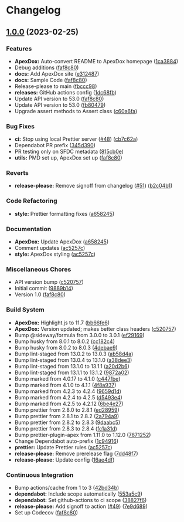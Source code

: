 # Changelog

## [1.0.0](https://github.com/dschach/salesforce-trigger-framework/compare/v1.0.0...v1.0.0) (2023-02-25)


### Features

* **ApexDox:** Auto-convert README to ApexDox homepage ([1ca3884](https://github.com/dschach/salesforce-trigger-framework/commit/1ca388486f9c93208f4d36c0aebc786cc9008ce4))
* Debug additions ([faf8c80](https://github.com/dschach/salesforce-trigger-framework/commit/faf8c8071b02ffb3732bb59f69317fc8ceeda89c))
* **docs:** Add ApexDox site ([e312487](https://github.com/dschach/salesforce-trigger-framework/commit/e312487d38aa1d0e50723a67d0fdc9e3bbaebdbe))
* **docs:** Sample Code ([faf8c80](https://github.com/dschach/salesforce-trigger-framework/commit/faf8c8071b02ffb3732bb59f69317fc8ceeda89c))
* Release-please to main ([fbccc98](https://github.com/dschach/salesforce-trigger-framework/commit/fbccc98070ded120ce7ee15635611cefba5f7d65))
* **releases:** GitHub actions config ([1dc68fb](https://github.com/dschach/salesforce-trigger-framework/commit/1dc68fb7ad798a9e3704d9b790ad82753edbc2db))
* Update API version to 53.0 ([faf8c80](https://github.com/dschach/salesforce-trigger-framework/commit/faf8c8071b02ffb3732bb59f69317fc8ceeda89c))
* Update API version to 53.0 ([fb80479](https://github.com/dschach/salesforce-trigger-framework/commit/fb8047966dd711aba5f51240d3a1819d0f05abe9))
* Upgrade assert methods to Assert class ([c60a6fa](https://github.com/dschach/salesforce-trigger-framework/commit/c60a6fa52df1716bf45cfc310a72edfaa95fd2c7))


### Bug Fixes

* **ci:** Stop using local Prettier server ([#48](https://github.com/dschach/salesforce-trigger-framework/issues/48)) ([cb7c62a](https://github.com/dschach/salesforce-trigger-framework/commit/cb7c62a4ef063707496abb67d0a62b985d4fa39b))
* Dependabot PR prefix ([345d390](https://github.com/dschach/salesforce-trigger-framework/commit/345d390b757c349deaa3c03d33ac28e7206726cb))
* PR testing only on SFDC metadata ([815cb0e](https://github.com/dschach/salesforce-trigger-framework/commit/815cb0e884068dd0d877847e493207267a847d32))
* **utils:** PMD set up, ApexDox set up ([faf8c80](https://github.com/dschach/salesforce-trigger-framework/commit/faf8c8071b02ffb3732bb59f69317fc8ceeda89c))


### Reverts

* **release-please:** Remove signoff from changelog ([#51](https://github.com/dschach/salesforce-trigger-framework/issues/51)) ([b2c04b1](https://github.com/dschach/salesforce-trigger-framework/commit/b2c04b1c33aa27498e550cfd20065f0e4dd8ae07))


### Code Refactoring

* **style:** Prettier formatting fixes ([a658245](https://github.com/dschach/salesforce-trigger-framework/commit/a6582453d700511efe027affd2a9e453c261f65a))


### Documentation

* **ApexDox:** Update ApexDox ([a658245](https://github.com/dschach/salesforce-trigger-framework/commit/a6582453d700511efe027affd2a9e453c261f65a))
* Comment updates ([ac5257c](https://github.com/dschach/salesforce-trigger-framework/commit/ac5257cfd922560ae2714a810875c60ab24a7c5e))
* **style:** ApexDox styling ([ac5257c](https://github.com/dschach/salesforce-trigger-framework/commit/ac5257cfd922560ae2714a810875c60ab24a7c5e))


### Miscellaneous Chores

* API version bump ([c520757](https://github.com/dschach/salesforce-trigger-framework/commit/c52075744ab7b585e7e3db66d210445fa73a5bbf))
* Initial commit ([9889b14](https://github.com/dschach/salesforce-trigger-framework/commit/9889b14e4083400a741940691261a410bc5b419f))
* Version 1.0 ([faf8c80](https://github.com/dschach/salesforce-trigger-framework/commit/faf8c8071b02ffb3732bb59f69317fc8ceeda89c))


### Build System

* **ApexDox:** Highlight.js to 11.7 ([bb66fe6](https://github.com/dschach/salesforce-trigger-framework/commit/bb66fe60b4da2da7a34c5ad9865867efc335aa8e))
* **ApexDox:** Version updated; makes better class headers ([c520757](https://github.com/dschach/salesforce-trigger-framework/commit/c52075744ab7b585e7e3db66d210445fa73a5bbf))
* Bump @sideway/formula from 3.0.0 to 3.0.1 ([ef29169](https://github.com/dschach/salesforce-trigger-framework/commit/ef2916956c64b79b4c94c985ec1d40d80e267e9c))
* Bump husky from 8.0.1 to 8.0.2 ([cc182c4](https://github.com/dschach/salesforce-trigger-framework/commit/cc182c4ae08eaa2c072ca982f239e1c81402a7e6))
* Bump husky from 8.0.2 to 8.0.3 ([4debae9](https://github.com/dschach/salesforce-trigger-framework/commit/4debae91c11280ac2229fd6058842343638eae8a))
* Bump lint-staged from 13.0.2 to 13.0.3 ([ab58d4a](https://github.com/dschach/salesforce-trigger-framework/commit/ab58d4a10c046aee145e021256a6bf49c45ad91c))
* Bump lint-staged from 13.0.4 to 13.1.0 ([a38dee3](https://github.com/dschach/salesforce-trigger-framework/commit/a38dee3a66bd470fd74d2768eff1e7917e1d2b36))
* Bump lint-staged from 13.1.0 to 13.1.1 ([a20d2b6](https://github.com/dschach/salesforce-trigger-framework/commit/a20d2b66682c24732ac01a3cb08a72df995fb71b))
* Bump lint-staged from 13.1.1 to 13.1.2 ([9872a02](https://github.com/dschach/salesforce-trigger-framework/commit/9872a02c812a340267b85863629459cf3f4fec78))
* Bump marked from 4.0.17 to 4.1.0 ([c447fbe](https://github.com/dschach/salesforce-trigger-framework/commit/c447fbe6e02b003c580b0fc78102cbc9e143d457))
* Bump marked from 4.1.0 to 4.1.1 ([4f8a937](https://github.com/dschach/salesforce-trigger-framework/commit/4f8a9372eb395abcb5000e18119c0b4728b877eb))
* Bump marked from 4.2.3 to 4.2.4 ([9659d1d](https://github.com/dschach/salesforce-trigger-framework/commit/9659d1d16393f938f864ff15f6fb1b769f53478f))
* Bump marked from 4.2.4 to 4.2.5 ([d5493e4](https://github.com/dschach/salesforce-trigger-framework/commit/d5493e47a75f318310243823c8d3df4cff467adc))
* Bump marked from 4.2.5 to 4.2.12 ([6be4e27](https://github.com/dschach/salesforce-trigger-framework/commit/6be4e27b7239cd5111709d7a382b557a302b764a))
* Bump prettier from 2.8.0 to 2.8.1 ([ed28959](https://github.com/dschach/salesforce-trigger-framework/commit/ed2895990e3c25be2a8cca2adcb0bfa5b6042847))
* Bump prettier from 2.8.1 to 2.8.2 ([2a794a9](https://github.com/dschach/salesforce-trigger-framework/commit/2a794a932e5e0659b731738f1da498f93d2be68c))
* Bump prettier from 2.8.2 to 2.8.3 ([9daabc5](https://github.com/dschach/salesforce-trigger-framework/commit/9daabc5c14c4d71f182e23c03d5a13c9700b229c))
* Bump prettier from 2.8.3 to 2.8.4 ([fc1a31d](https://github.com/dschach/salesforce-trigger-framework/commit/fc1a31d42d37b9c778dcd3bbd65d7ebb8bf62c97))
* Bump prettier-plugin-apex from 1.11.0 to 1.12.0 ([7871252](https://github.com/dschach/salesforce-trigger-framework/commit/78712528e467a602cd8d350a6e57cd63ab47c97b))
* Change Dependabot auto-prefix ([1c94916](https://github.com/dschach/salesforce-trigger-framework/commit/1c94916f99ad15035dc6837a4bd79751a801df03))
* **prettier:** Update Prettier rules ([ac5257c](https://github.com/dschach/salesforce-trigger-framework/commit/ac5257cfd922560ae2714a810875c60ab24a7c5e))
* **release-please:** Remove prerelease flag ([7dd48f7](https://github.com/dschach/salesforce-trigger-framework/commit/7dd48f7ce27699bf9ee2d3ad790125a51c4ec4e0))
* **release-please:** Update config ([16ae4df](https://github.com/dschach/salesforce-trigger-framework/commit/16ae4df1bd021ddb9f5b417fea438bd40efa3ffa))


### Continuous Integration

* Bump actions/cache from 1 to 3 ([42bd34b](https://github.com/dschach/salesforce-trigger-framework/commit/42bd34bf23acf5c5744720e2651f5b5c9e83c428))
* **dependabot:** Include scope automatically ([553a5c9](https://github.com/dschach/salesforce-trigger-framework/commit/553a5c9548bd03b8bed4e719e5adef11efdf27c5))
* **dependabot:** Set github-actions to ci scope ([38827f6](https://github.com/dschach/salesforce-trigger-framework/commit/38827f6f5ff730ebd834dfa29a8c612e8811ea70))
* **release-please:** Add signoff to action ([#49](https://github.com/dschach/salesforce-trigger-framework/issues/49)) ([7e9d689](https://github.com/dschach/salesforce-trigger-framework/commit/7e9d689f2ffeff9b0604cb1e49d8dbbdaf865fa1))
* Set up Codecov ([faf8c80](https://github.com/dschach/salesforce-trigger-framework/commit/faf8c8071b02ffb3732bb59f69317fc8ceeda89c))
